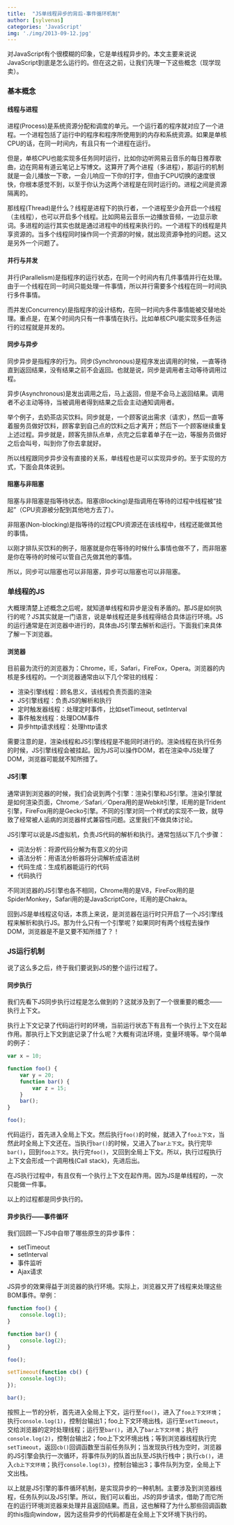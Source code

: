 ```yaml
---
title:  "JS单线程异步的背后-事件循环机制"
author: [sylvenas]
categories: 'JavaScript'
img: './img/2013-09-12.jpg'
---
```

对JavaScript有个很模糊的印象，它是单线程异步的。本文主要来说说JavaScript到底是怎么运行的。但在这之前，让我们先理一下这些概念（现学现卖）。

### 基本概念
#### 线程与进程
进程(Process)是系统资源分配和调度的单元。一个运行着的程序就对应了一个进程。一个进程包括了运行中的程序和程序所使用到的内存和系统资源。如果是单核CPU的话，在同一时间内，有且只有一个进程在运行。

但是，单核CPU也能实现多任务同时运行，比如你边听网易云音乐的每日推荐歌曲，边在网易有道云笔记上写博文。这算开了两个进程（多进程），那运行的机制就是一会儿播放一下歌，一会儿响应一下你的打字，但由于CPU切换的速度很快，你根本感觉不到，以至于你认为这两个进程是在同时运行的。进程之间是资源隔离的。

那线程(Thread)是什么？线程是进程下的执行者，一个进程至少会开启一个线程（主线程），也可以开启多个线程。比如网易云音乐一边播放音频，一边显示歌词。多进程的运行其实也就是通过进程中的线程来执行的。一个进程下的线程是共享资源的。当多个线程同时操作同一个资源的时候，就出现资源争抢的问题。这又是另外一个问题了。

#### 并行与并发
并行(Parallelism)是指程序的运行状态，在同一个时间内有几件事情并行在处理。由于一个线程在同一时间只能处理一件事情，所以并行需要多个线程在同一时间执行多件事情。

而并发(Concurrency)是指程序的设计结构，在同一时间内多件事情能被交替地处理。重点是，在某个时间内只有一件事情在执行。比如单核CPU能实现多任务运行的过程就是并发的。

#### 同步与异步
同步异步是指程序的行为。同步(Synchronous)是程序发出调用的时候，一直等待直到返回结果，没有结果之前不会返回。也就是说，同步是调用者主动等待调用过程。

异步(Asynchronous)是发出调用之后，马上返回，但是不会马上返回结果。调用者不必主动等待，当被调用者得到结果之后会主动通知调用者。

举个例子，去奶茶店买饮料。同步就是，一个顾客说出需求（请求），然后一直等着服务员做好饮料，顾客拿到自己点的饮料之后才离开；然后下一个顾客继续重复上述过程。异步就是，顾客先排队点单，点完之后拿着单子在一边，等服务员做好之后会叫号，叫到你了你去拿就好。

所以线程跟同步异步没有直接的关系，单线程也是可以实现异步的。至于实现的方式，下面会具体说到。

#### 阻塞与非阻塞
阻塞与非阻塞是指等待状态。阻塞(Blocking)是指调用在等待的过程中线程被“挂起”（CPU资源被分配到其他地方去了）。

非阻塞(Non-blocking)是指等待的过程CPU资源还在该线程中，线程还能做其他的事情。

以刚才排队买饮料的例子，阻塞就是你在等待的时候什么事情也做不了，而非阻塞是你在等待的时候可以管自己先做其他的事情。

所以，同步可以阻塞也可以非阻塞，异步可以阻塞也可以非阻塞。

### 单线程的JS
大概理清楚上述概念之后呢，就知道单线程和异步是没有矛盾的。那JS是如何执行的呢？JS其实就是一门语言，说是单线程还是多线程得结合具体运行环境。JS的运行通常是在浏览器中进行的，具体由JS引擎去解析和运行。下面我们来具体了解一下浏览器。

#### 浏览器
目前最为流行的浏览器为：Chrome，IE，Safari，FireFox，Opera。浏览器的内核是多线程的。一个浏览器通常由以下几个常驻的线程：
* 渲染引擎线程：顾名思义，该线程负责页面的渲染
* JS引擎线程：负责JS的解析和执行
* 定时触发器线程：处理定时事件，比如setTimeout, setInterval
* 事件触发线程：处理DOM事件
* 异步http请求线程：处理http请求

需要注意的是，渲染线程和JS引擎线程是不能同时进行的。渲染线程在执行任务的时候，JS引擎线程会被挂起。因为JS可以操作DOM，若在渲染中JS处理了DOM，浏览器可能就不知所措了。

#### JS引擎
通常讲到浏览器的时候，我们会说到两个引擎：渲染引擎和JS引擎。渲染引擎就是如何渲染页面，Chrome／Safari／Opera用的是Webkit引擎，IE用的是Trident引擎，FireFox用的是Gecko引擎。不同的引擎对同一个样式的实现不一致，就导致了经常被人诟病的浏览器样式兼容性问题。这里我们不做具体讨论。

JS引擎可以说是JS虚拟机，负责JS代码的解析和执行。通常包括以下几个步骤：

* 词法分析：将源代码分解为有意义的分词
* 语法分析：用语法分析器将分词解析成语法树
* 代码生成：生成机器能运行的代码
* 代码执行

不同浏览器的JS引擎也各不相同，Chrome用的是V8，FireFox用的是SpiderMonkey，Safari用的是JavaScriptCore，IE用的是Chakra。

回到JS是单线程这句话，本质上来说，是浏览器在运行时只开启了一个JS引擎线程来解析和执行JS。那为什么只有一个引擎呢？如果同时有两个线程去操作DOM，浏览器是不是又要不知所措了？！

### JS运行机制
说了这么多之后，终于我们要说到JS的整个运行过程了。

#### 同步执行
我们先看下JS同步执行过程是怎么做到的？这就涉及到了一个很重要的概念——执行上下文。

执行上下文记录了代码运行时的环境，当前运行状态下有且有一个执行上下文在起作用。那执行上下文到底记录了什么呢？大概有词法环境，变量环境等。举个简单的例子：
``` js
var x = 10;

function foo() {
    var y = 20;
    function bar() {
        var z = 15;
    }
    bar();
}

foo();
```
代码运行，首先进入全局上下文。然后执行`foo()`的时候，就进入了`foo上下文`，当然此时全局上下文还在。当执行`bar()`的时候，又进入了`bar上下文`。执行完毕`bar()`，回到`foo上下文`。执行完`foo()`，又回到全局上下文。所以，执行过程执行上下文会形成一个调用栈(Call stack)，先进后出。

在JS执行过程中，有且仅有一个执行上下文在起作用。因为JS是单线程的，一次只能做一件事。

以上的过程都是同步执行的。 

#### 异步执行——事件循环
我们回顾一下JS中自带了哪些原生的异步事件：

* setTimeout
* setInterval
* 事件监听
* Ajax请求

JS异步的效果得益于浏览器的执行环境。实际上，浏览器又开了线程来处理这些BOM事件。举例：
``` js
function foo() {
    console.log(1);
}

function bar() {
    console.log(2);
}

foo();

setTimeout(function cb() {
    console.log(3);
});

bar();
```

按照上一节的分析，首先进入全局上下文，运行至`foo()`，进入了`foo上下文环境`；执行`console.log(1)`，控制台输出1；foo上下文环境出栈，运行至`setTimeout`，交给浏览器的定时处理线程；运行至`bar()`，进入了`bar上下文环境`；执行`console.log(2)`，控制台输出2；foo上下文环境出栈；等到浏览器线程执行完`setTimeout`，返回`cb()`回调函数至当前任务队列；当发现执行栈为空时，浏览器的JS引擎会执行一次循环，将事件队列的队首出队至JS执行栈中；执行`cb()`，进入`cb上下文环境`；执行`console.log(3)`，控制台输出3；事件队列为空，全局上下文出栈。

以上就是JS引擎的事件循环机制，是实现异步的一种机制。主要涉及到浏览器线程，任务队列以及JS引擎。所以，我们可以看出，JS的异步请求，借助了而它所在的运行环境浏览器来处理并且返回结果。而且，这也解释了为什么那些回调函数的this指向window，因为这些异步的代码都是在全局上下文环境下执行的。
